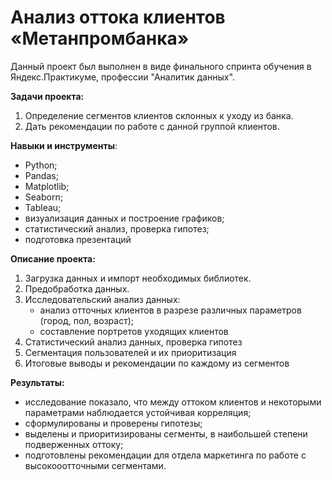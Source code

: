 # Анализ оттока клиентов «Метанпромбанка»

Данный проект был выполнен в виде финального спринта обучения в Яндекс.Практикуме, профессии "Аналитик данных".

**Задачи проекта:** 
1. Определение сегментов клиентов склонных к уходу из банка.
2. Дать рекомендации по работе с данной группой клиентов.

**Навыки и инструменты**:
- Python;
- Pandas;
- Matplotlib;
- Seaborn;
- Tableau;
- визуализация данных и построение графиков;
- статистический анализ, проверка гипотез;
- подготовка презентаций

**Описание проекта:**
1. Загрузка данных и импорт необходимых библиотек.
2. Предобработка данных.
3. Исследовательский анализ данных:
    - анализ отточных клиентов в разрезе различных параметров (город, пол, возраст);
    - составление портретов уходящих клиентов
4. Статистический анализ данных, проверка гипотез
5. Сегментация пользователей и их приоритизация
6. Итоговые выводы и рекомендации по каждому из сегментов

**Результаты:** 
- исследование показало, что между оттоком клиентов и некоторыми параметрами наблюдается устойчивая корреляция;
- сформулированы и проверены гипотезы;
- выделены и приоритизированы сегменты, в наибольшей степени подверженных оттоку;
- подготовлены рекомендации для отдела маркетинга по работе с высокооотточными сегментами.
